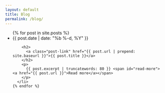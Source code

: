 ```yaml
---
layout: default
title: Blog
permalink: /blog/
---
```


<div class="home">

  <ul class="post-list">
    {% for post in site.posts %}
      <li>
        <span class="post-meta">{{ post.date | date: "%b %-d, %Y" }}</span>

        <h2>
          <a class="post-link" href="{{ post.url | prepend: site.baseurl }}">{{ post.title }}</a>
        </h2>
        <p>
          {{ post.excerpt | truncatewords: 80 }} <span id="read-more"><a href="{{ post.url }}">Read more</a></span>
        </p>
      </li>
    {% endfor %}
  </ul>

</div>
